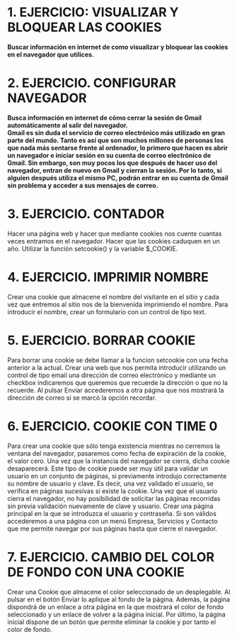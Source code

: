 # 1. EJERCICIO: VISUALIZAR Y BLOQUEAR LAS COOKIES
**Buscar información en internet de como visualizar y bloquear las cookies en el navegador que
utilices.**


# 2. EJERCICIO. CONFIGURAR NAVEGADOR
**Busca información en internet de cómo cerrar la sesión de Gmail automáticamente al salir del
navegador.<br>
Gmail es sin duda el servicio de correo electrónico más utilizado en gran parte del mundo. Tanto es
así que son muchos millones de personas los que nada más sentarse frente al ordenador, lo primero
que hacen es abrir un navegador e iniciar sesión en su cuenta de correo electrónico de Gmail. Sin
embargo, son muy pocos los que después de hacer uso del navegador, entran de nuevo en Gmail y
cierran la sesión. Por lo tanto, si alguien después utiliza el mismo PC, podrán entrar en su cuenta de
Gmail sin problema y acceder a sus mensajes de correo.**

# 3. EJERCICIO. CONTADOR
Hacer una página web y hacer que mediante cookies nos cuente cuantas veces entramos en el
navegador. Hacer que las cookies caduquen en un año. Utilizar la función setcookie() y la variable
$_COOKIE.

# 4. EJERCICIO. IMPRIMIR NOMBRE

Crear una cookie que almacene el nombre del visitante en el sitio y cada vez que
entremos al sitio nos de la bienvenida imprimiendo el nombre. Para introducir el nombre,
crear un formulario con un control de tipo text.

# 5. EJERCICIO. BORRAR COOKIE

Para borrar una cookie se debe llamar a la funcion setcookie con una fecha anterior
a la actual. Crear una web que nos permita introducir utilizando un control de tipo email una
dirección de correo electrónico y mediante un checkbox indicaremos que queremos que recuerde la
dirección o que no la recuerde. Al pulsar Enviar accederemos a otra página que nos mostrará la
dirección de correo si se marcó la opción recordar.

# 6. EJERCICIO. COOKIE CON TIME 0

Para crear una cookie que sólo tenga existencia mientras no cerremos la ventana
del navegador, pasaremos como fecha de expiración de la cookie, el valor cero. Una vez que la
instancia del navegador se cierra, dicha cookie desaparecerá.
Este tipo de cookie puede ser muy útil para validar un usuario en un conjunto de páginas, si
previamente introdujo correctamente su nombre de usuario y clave. Es decir, una vez validado
el usuario, se verifica en páginas sucesivas si existe la cookie. Una vez que el usuario cierra el
navegador, no hay posibilidad de solicitar las páginas recorridas sin previa validación
nuevamente de clave y usuario.
Crear una página principal en la que se introduzca el usuario y contraseña. Si son válidos
accederemos a una página con un menú Empresa, Servicios y Contacto que me permite
navegar por sus páginas hasta que cierre el navegador.

# 7. EJERCICIO. CAMBIO DEL COLOR DE FONDO CON UNA COOKIE
Crear una Cookie que almacene el color seleccionado de un desplegable. Al pulsar
en el botón Enviar lo aplique al fondo de la página. Además, la página dispondrá de un enlace a
otra página en la que mostrará el color de fondo seleccionado y un enlace de volver a la página
inicial. Por último, la página inicial dispone de un botón que permite eliminar la cookie y por
tanto el color de fondo.